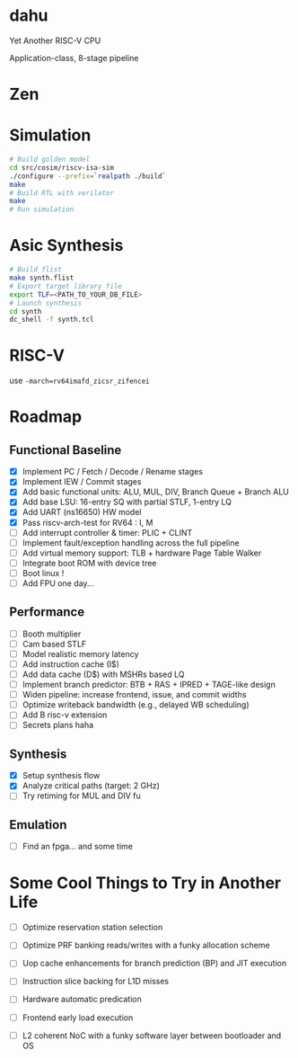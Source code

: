 # dahu

Yet Another RISC-V CPU

Application-class, 8-stage pipeline

# Zen


# Simulation

```sh
# Build golden model
cd src/cosim/riscv-isa-sim 
./configure --prefix=`realpath ./build`
make
# Build RTL with verilator
make
# Run simulation

```

# Asic Synthesis

```sh
# Build flist
make synth.flist
# Export target library file
export TLF=<PATH_TO_YOUR_DB_FILE>
# Launch synthesis
cd synth
dc_shell -f synth.tcl
```

# RISC-V

use `-march=rv64imafd_zicsr_zifencei`

# Roadmap

## Functional Baseline

- [x] Implement PC / Fetch / Decode / Rename stages
- [x] Implement IEW / Commit stages
- [x] Add basic functional units: ALU, MUL, DIV, Branch Queue + Branch ALU
- [x] Add base LSU: 16-entry SQ with partial STLF, 1-entry LQ
- [x] Add UART (ns16650) HW model
- [x] Pass riscv-arch-test for RV64 : I, M
- [ ] Add interrupt controller & timer: PLIC + CLINT
- [ ] Implement fault/exception handling across the full pipeline
- [ ] Add virtual memory support: TLB + hardware Page Table Walker
- [ ] Integrate boot ROM with device tree
- [ ] Boot linux !
- [ ] Add FPU one day...

## Performance

- [ ] Booth multiplier
- [ ] Cam based STLF
- [ ] Model realistic memory latency
- [ ] Add instruction cache (I$)
- [ ] Add data cache (D$) with MSHRs based LQ
- [ ] Implement branch predictor: BTB + RAS + IPRED + TAGE-like design
- [ ] Widen pipeline: increase frontend, issue, and commit widths
- [ ] Optimize writeback bandwidth (e.g., delayed WB scheduling)
- [ ] Add B risc-v extension
- [ ] Secrets plans haha

## Synthesis

- [x] Setup synthesis flow
- [x] Analyze critical paths (target: 2 GHz)
- [ ] Try retiming for MUL and DIV fu

## Emulation

- [ ] Find an fpga... and some time

# Some Cool Things to Try in Another Life

- [ ] Optimize reservation station selection
- [ ] Optimize PRF banking reads/writes with a funky allocation scheme
- [ ] Uop cache enhancements for branch prediction (BP) and JIT execution
- [ ] Instruction slice backing for L1D misses
- [ ] Hardware automatic predication
- [ ] Frontend early load execution
- [ ] L2 coherent NoC with a funky software layer between bootloader and OS

